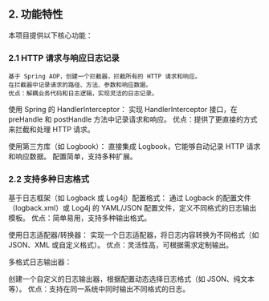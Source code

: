 ## 2. 功能特性

本项目提供以下核心功能：

### 2.1 HTTP 请求与响应日志记录
    基于 Spring AOP，创建一个拦截器，拦截所有的 HTTP 请求和响应。
    在拦截器中记录请求的路径、方法、参数和响应数据。
    优点：解耦业务代码和日志逻辑，实现灵活的日志记录。

使用 Spring 的 HandlerInterceptor：
实现 HandlerInterceptor 接口，在 preHandle 和 postHandle 方法中记录请求和响应。
优点：提供了更直接的方式来拦截和处理 HTTP 请求。

使用第三方库（如 Logbook）：
直接集成 Logbook，它能够自动记录 HTTP 请求和响应数据。
配置简单，支持多种扩展。

### 2.2 支持多种日志格式
基于日志框架（如 Logback 或 Log4j）配置格式：
通过 Logback 的配置文件（logback.xml）或 Log4j 的 YAML/JSON 配置文件，定义不同格式的日志输出模板。
优点：简单易用，支持多种输出格式。

使用日志适配器/转换器：
实现一个日志适配器，将日志内容转换为不同格式（如 JSON、XML 或自定义格式）。
优点：灵活性高，可根据需求定制输出。

多格式日志输出器：

创建一个自定义的日志输出器，根据配置动态选择日志格式（如 JSON、纯文本等）。
优点：支持在同一系统中同时输出不同格式的日志。